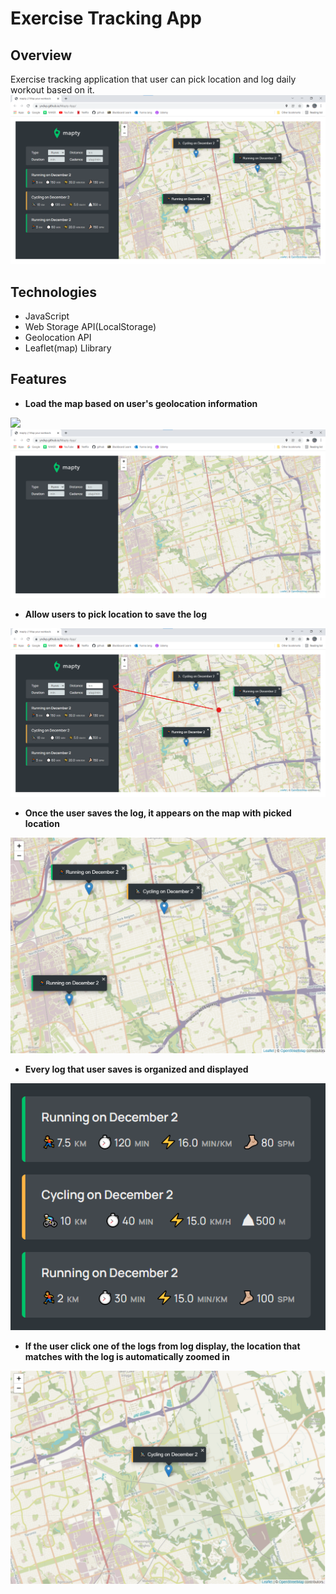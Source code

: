 # Exercise Tracking App

## Overview
Exercise tracking application that user can pick location and log daily workout based on it.
![](images/overview.png)

## Technologies
- JavaScript
- Web Storage API(LocalStorage)
- Geolocation API
- Leaflet(map) Llibrary

## Features
- **Load the map based on user's geolocation information**

![](images/permig.png)
![](images/map.png)

- **Allow users to pick location to save the log**

![](images/save-log.png)

- **Once the user saves the log, it appears on the map with picked location**

![](images/map-log.png)

- **Every log that user saves is organized and displayed**

![](images/logs-display.png)

- **If the user click one of the logs from log display, the location that matches with the log is automatically zoomed in**

![](images/zoom.png)
